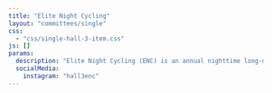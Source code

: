 ```yaml
---
title: "Elite Night Cycling"
layout: "committees/single"
css: 
  - "css/single-hall-3-item.css"
js: []
params:
  description: "Elite Night Cycling (ENC) is an annual nighttime long-distance cycling event! Participants can register for a night packed with extensive cycling and various games along the route. Assemble your team and prepare for an exciting journey from late night until dawn. Don't worry, the event is designed to be beginner-friendly, ensuring that everyone can enjoy a fun-filled night under the stars!"
  socialMedia:
    instagram: "hall3enc"
---
```

